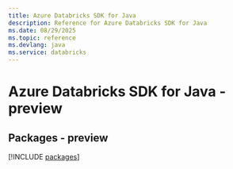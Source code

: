 ```yaml
---
title: Azure Databricks SDK for Java
description: Reference for Azure Databricks SDK for Java
ms.date: 08/29/2025
ms.topic: reference
ms.devlang: java
ms.service: databricks
---
```

# Azure Databricks SDK for Java - preview
## Packages - preview
[!INCLUDE [packages](databricks-index.md)]